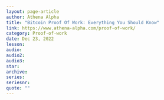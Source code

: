 ```yaml
---
layout: page-article
author: Athena Alpha
title: "Bitcoin Proof Of Work: Everything You Should Know"
link: https://www.athena-alpha.com/proof-of-work/
category: Proof-of-work
date: Dec 23, 2022
lesson: 
audio: 
audio2: 
audio3: 
star: 
archive: 
series: 
seriesnr: 
quote: ""
---
```

